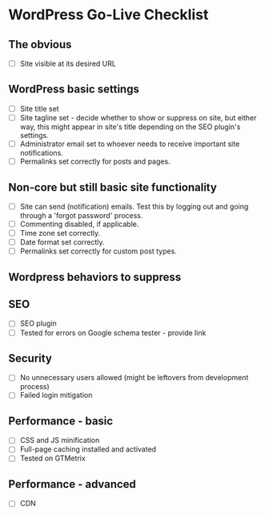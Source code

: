 # WordPress Go-Live Checklist

## The obvious

- [ ] Site visible at its desired URL

## WordPress basic settings 

- [ ] Site title set
- [ ] Site tagline set - decide whether to show or suppress on site, but either way, this might appear in site's title depending on the SEO plugin's settings.
- [ ] Administrator email set to whoever needs to receive important site notifications.
- [ ] Permalinks set correctly for posts and pages.

## Non-core but still basic site functionality
- [ ] Site can send (notification) emails. Test this by logging out and going through a 'forgot password' process.
- [ ] Commenting disabled, if applicable.
- [ ] Time zone set correctly.
- [ ] Date format set correctly.
- [ ] Permalinks set correctly for custom post types.

## Wordpress behaviors to suppress

## SEO

- [ ] SEO plugin 
- [ ] Tested for errors on Google schema tester - provide link

## Security

- [ ] No unnecessary users allowed (might be leftovers from development process)
- [ ] Failed login mitigation

## Performance - basic

- [ ] CSS and JS minification
- [ ] Full-page caching installed and activated
- [ ] Tested on GTMetrix

## Performance - advanced

- [ ] CDN
